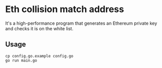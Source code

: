 # Eth collision match address

It's a high-performance program that generates an Ethereum private key and checks it is on the white list.

## Usage

```
cp config.go.example config.go
go run main.go
```
